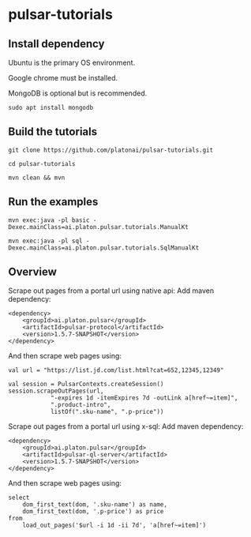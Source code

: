 # pulsar-tutorials

## Install dependency

Ubuntu is the primary OS environment.

Google chrome must be installed.

MongoDB is optional but is recommended.

    sudo apt install mongodb

## Build the tutorials

    git clone https://github.com/platonai/pulsar-tutorials.git
    
    cd pulsar-tutorials

    mvn clean && mvn

## Run the examples

    mvn exec:java -pl basic -Dexec.mainClass=ai.platon.pulsar.tutorials.ManualKt

    mvn exec:java -pl sql -Dexec.mainClass=ai.platon.pulsar.tutorials.SqlManualKt

## Overview

Scrape out pages from a portal url using native api:
Add maven dependency:

    <dependency>
        <groupId>ai.platon.pulsar</groupId>
        <artifactId>pulsar-protocol</artifactId>
        <version>1.5.7-SNAPSHOT</version>
    </dependency>

And then scrape web pages using:

    val url = "https://list.jd.com/list.html?cat=652,12345,12349"

    val session = PulsarContexts.createSession()
    session.scrapeOutPages(url,
                "-expires 1d -itemExpires 7d -outLink a[href~=item]",
                ".product-intro",
                listOf(".sku-name", ".p-price"))

Scrape out pages from a portal url using x-sql:
Add maven dependency:

    <dependency>
        <groupId>ai.platon.pulsar</groupId>
        <artifactId>pulsar-ql-server</artifactId>
        <version>1.5.7-SNAPSHOT</version>
    </dependency>

And then scrape web pages using:

    select
        dom_first_text(dom, '.sku-name') as name,
        dom_first_text(dom, '.p-price') as price
    from
        load_out_pages('$url -i 1d -ii 7d', 'a[href~=item]')

